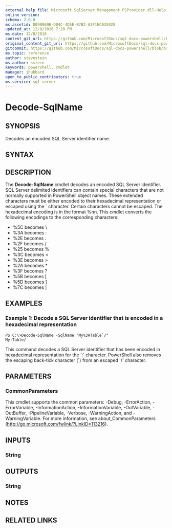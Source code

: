 ```yaml
---
external help file: Microsoft.SqlServer.Management.PSProvider.dll-Help.xml
online version: 
schema: 2.0.0
ms.assetid: D090069E-D04C-4D5E-B7B2-A3F1EC035928
updated_at: 12/8/2016 7:20 PM
ms.date: 12/8/2016
content_git_url: https://github.com/MicrosoftDocs/sql-docs-powershell/blob/master/sqlserver-cmdlets/sqlps/vlatest/Decode-SqlName.md
original_content_git_url: https://github.com/MicrosoftDocs/sql-docs-powershell/blob/master/sqlserver-cmdlets/sqlps/vlatest/Decode-SqlName.md
gitcommit: https://github.com/MicrosoftDocs/sql-docs-powershell/blob/b925b18b49186ab91cfeb5201e061d569d0eeae2/sqlserver-cmdlets/sqlps/vlatest/Decode-SqlName.md
ms.topic: reference
author: stevestein
ms.author: sstein
keywords: powershell, cmdlet
manager: jhubbard
open_to_public_contributors: true
ms.service: sql-server
---
```


# Decode-SqlName

## SYNOPSIS
Decodes an encoded SQL Server identifier name.

## SYNTAX

## DESCRIPTION
The **Decode-SqlName** cmdlet decodes an encoded SQL Server identifier.
SQL Server delimited identifiers can contain special characters that are not normally supported in PowerShell object names.
These extended characters must be either encoded to their hexadecimal representation or escaped using the \` character.
Certain characters cannot be escaped.
The hexadecimal encoding is in the format %nn.
This cmdlet converts the following encodings to the corresponding characters: 

- %5C becomes \
- %3A becomes : 
- %2E becomes .
- %2F becomes /
- %25 becomes %
- %3C becomes \<
- %3E becomes \>
- %2A becomes *
- %3F becomes ?
- %5B becomes \[
- %5D becomes \]
- %7C becomes |

## EXAMPLES

### Example 1: Decode a SQL Server identifier that is encoded in a hexadecimal representation
```
PS C:\>Decode-SqlName -SqlName "My%3ATable`/"
My:Table/
```

This command decodes a SQL Server identifier that has been encoded in hexadecimal representation for the ':' character.
PowerShell also removes the escaping back-tick character (\`) from an escaped '/' character.

## PARAMETERS

### CommonParameters
This cmdlet supports the common parameters: -Debug, -ErrorAction, -ErrorVariable, -InformationAction, -InformationVariable, -OutVariable, -OutBuffer, -PipelineVariable, -Verbose, -WarningAction, and -WarningVariable. For more information, see about_CommonParameters (http://go.microsoft.com/fwlink/?LinkID=113216).

## INPUTS

### String

## OUTPUTS

### String

## NOTES

## RELATED LINKS


